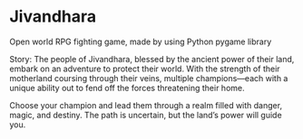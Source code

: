 # Jivandhara
Open world RPG fighting game, made by using Python pygame library

Story: The people of Jivandhara, blessed by the ancient power of their land, embark on an adventure to protect their world. With the strength of their motherland coursing through their veins, multiple champions—each with a unique ability out to fend off the forces threatening their home.

Choose your champion and lead them through a realm filled with danger, magic, and destiny. The path is uncertain, but the land’s power will guide you.
